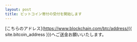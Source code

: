 ```yaml
---
layout: post
title: ビットコイン寄付の受付を開始します
---
```


[こちらのアドレス](https://www.blockchain.com/btc/address/{{ site.bitcoin_address }})へご送金お願いいたします。
